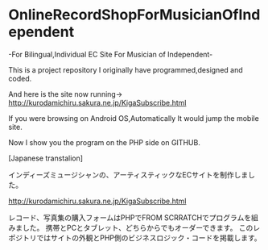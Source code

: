 # OnlineRecordShopForMusicianOfIndependent
-For Bilingual,Individual EC Site For Musician of Independent-

This is a project repository I originally have programmed,designed and coded.

And here is the site now running->
http://kurodamichiru.sakura.ne.jp/KigaSubscribe.html

If you were browsing on Android OS,Automatically It would jump the mobile site.

Now I show you the program on the PHP side on GITHUB.

[Japanese transtalion]

インディーズミュージシャンの、アーティスティックなECサイトを制作しました。

http://kurodamichiru.sakura.ne.jp/KigaSubscribe.html
 
レコード、写真集の購入フォームはPHPでFROM SCRRATCHでプログラムを組みました。
携帯とPCとタブレット、どちらからでもオーダーできます。
このレポジトリではサイトの外観とPHP側のビジネスロジック・コードを掲載します。
